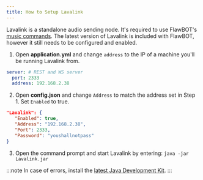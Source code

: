 ```yaml
---
title: How to Setup Lavalink
---
```


Lavalink is a standalone audio sending node. It's required to use FlawBOT's [music commands][music-link].
The latest version of Lavalink is included with FlawBOT, however it still needs to be configured and enabled.

1. Open **application.yml** and change `address` to the IP of a machine you'll be running Lavalink from.
```yml
server: # REST and WS server
  port: 2333
  address: 192.168.2.38
```
2. Open **config.json** and change `Address` to match the address set in Step 1. Set `Enabled` to true.
```json
"Lavalink": {
   "Enabled": true,
   "Address": "192.168.2.38",
   "Port": 2333,
   "Password": "youshallnotpass"
}
```
3. Open the command prompt and start Lavalink by entering: `java -jar Lavalink.jar`

:::note
In case of errors, install the [latest Java Development Kit][java-link].
:::

[lavalink-repo]: https://github.com/freyacodes/Lavalink
[java-link]: https://www.oracle.com/java/technologies/downloads/
[music-link]: https://criticalflaw.ca/FlawBOT/modules/music/